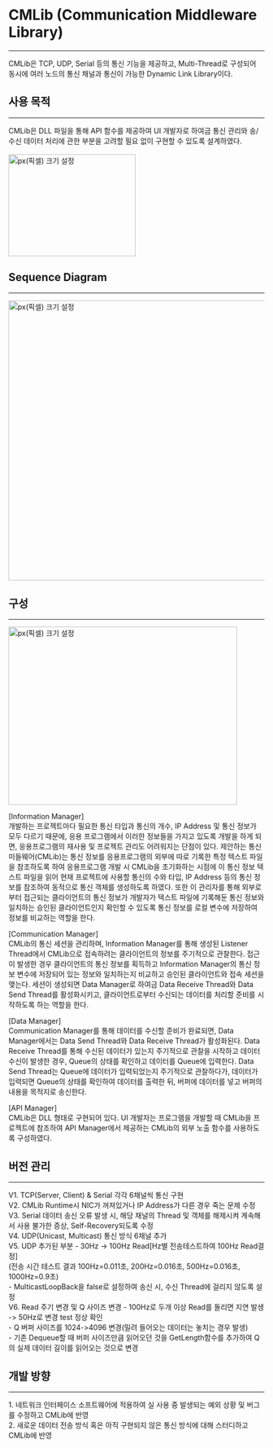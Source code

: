 # CMLib (Communication Middleware Library)
<hr/>
CMLib은 TCP, UDP, Serial 등의 통신 기능을 제공하고, Multi-Thread로 구성되어 동시에 여러 노드의 통신 채널과 통신이 가능한 Dynamic Link Library이다.

## 사용 목적
<hr/>
CMLib은 DLL 파일을 통해 API 함수를 제공하여 UI 개발자로 하여금 통신 관리와 송/수신 데이터 처리에 관한 부분을 고려할 필요 없이 구현할 수 있도록 설계하였다.
<br/>
<br/>
<img src="https://user-images.githubusercontent.com/65689549/84605654-f3d23f80-aed9-11ea-8ddf-67c1181e4783.png" width="250px" height="200px" title="px(픽셀) 크기 설정"></img>

## Sequence Diagram
<hr/>
<img src="https://user-images.githubusercontent.com/65689549/85645923-fa309a80-b6d5-11ea-97d2-eed2cbabd9bc.png" width="650px" height="550px" title="px(픽셀) 크기 설정"></img><br/>

## 구성
<hr/>
<img src="https://user-images.githubusercontent.com/65689549/86066899-66344980-baae-11ea-877c-42721f00f35c.png" width="450px" height="350px" title="px(픽셀) 크기 설정"></img><br/>

[Information Manager]</br>
개발하는 프로젝트마다 필요한 통신 타입과 통신의 개수, IP Address 및 통신 정보가 모두 다르기 때문에, 응용 프로그램에서 이러한 정보들을 가지고 있도록 개발을 하게 되면, 응용프로그램의 재사용 및 프로젝트 관리도 어려워지는 단점이 있다. 제안하는 통신 미들웨어(CMLib)는 통신 정보를 응용프로그램의 외부에 따로 기록한 특정 텍스트 파일을 참조하도록 하여 응용프로그램 개발 시 CMLib을 초기화하는 시점에 이 통신 정보 텍스트 파일을 읽어 현재 프로젝트에 사용할 통신의 수와 타입, IP Address 등의 통신 정보를 참조하여 동적으로 통신 객체를 생성하도록 하였다. 또한 이 관리자를 통해 외부로부터 접근되는 클라이언트의 통신 정보가 개발자가 텍스트 파일에 기록해둔 통신 정보와 일치하는 승인된 클라이언트인지 확인할 수 있도록 통신 정보를 로컬 변수에 저장하여 정보를 비교하는 역할을 한다.  </br>

[Communication Manager] </br>
CMLib의 통신 세션을 관리하며, Information Manager를 통해 생성된 Listener Thread에서 CMLib으로 접속하려는 클라이언트의 정보를 주기적으로 관찰한다. 접근이 발생한 경우 클라이언트의 통신 정보를 획득하고 Information Manager의 통신 정보 변수에 저장되어 있는 정보와 일치하는지 비교하고 승인된 클라이언트와 접속 세션을 맺는다. 세션이 생성되면 Data Manager로 하여금 Data Receive Thread와 Data Send Thread를 활성화시키고, 클라이언트로부터 수신되는 데이터를 처리할 준비를 시작하도록 하는 역할을 한다.  </br>

[Data Manager] </br>
Communication Manager를 통해 데이터를 수신할 준비가 완료되면, Data Manager에서는 Data Send Thread와 Data Receive Thread가 활성화된다. Data Receive Thread를 통해 수신된 데이터가 있는지 주기적으로 관찰을 시작하고 데이터 수신이 발생한 경우, Queue의 상태를 확인하고 데이터를 Queue에 입력한다. Data Send Thread는 Queue에 데이터가 입력되었는지 주기적으로 관찰하다가, 데이터가 입력되면 Queue의 상태를 확인하여 데이터를 출력한 뒤, 버퍼에 데이터를 넣고 버퍼의 내용을 목적지로 송신한다. </br>

[API Manager]  </br>
CMLib은 DLL 형태로 구현되어 있다. UI 개발자는 프로그램을 개발할 때 CMLib을 프로젝트에 참조하여 API Manager에서 제공하는 CMLib의 외부 노출 함수를 사용하도록 구성하였다. </br>

## 버전 관리 
<hr/>
V1. TCP(Server, Client) & Serial 각각 6채널씩 통신 구현</br>
V2. CMLib Runtime시 NIC가 꺼져있거나 IP Address가 다른 경우 죽는 문제 수정</br>
V3. Serial 데이터 송신 오류 발생 시, 해당 채널의 Thread 및 객체를 해제시켜 계속해서 사용 불가한 증상, Self-Recovery되도록 수정</br>
V4. UDP(Unicast, Multicast) 통신 방식 6채널 추가</br>
V5. UDP 추가된 부분 
    - 30Hz -> 100Hz Read[Hz별 전송테스트하여 100Hz Read결정]</br>
    (전송 시간 테스트 결과 100Hz=0.011초, 200Hz=0.016초, 500Hz=0.016초, 1000Hz=0.9초) </br>
    - MulticastLoopBack을 false로 설정하여 송신 시, 수신 Thread에 걸리지 않도록 설정</br>
V6. Read 주기 변경 및 Q 사이즈 변경
    - 100Hz로 두개 이상 Read를 돌리면 지연 발생 -> 50Hz로 변경 test 정상 확인</br>
    - Q 버퍼 사이즈를 1024->4096 변경(밀려 들어오는 데이터는 놓치는 경우 발생)</br>
    - 기존 Dequeue할 때 버퍼 사이즈만큼 읽어오던 것을 GetLength함수를 추가하여 Q의 실제 데이터 길이를 읽어오는 것으로 변경</br>
    
## 개발 방향
<hr/>
1. 네트워크 인터페이스 소프트웨어에 적용하여 실 사용 중 발생되는 예외 상황 및 버그를 수정하고 CMLib에  반영</br>
2. 새로운 데이터 전송 방식 혹은 아직 구현되지 않은 통신 방식에 대해 스터디하고 CMLib에 반영
